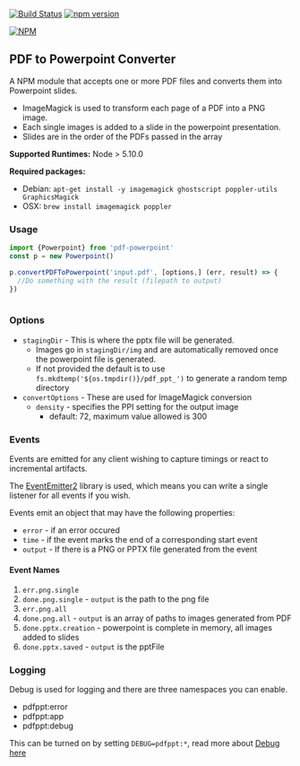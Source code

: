 [![Build Status](https://travis-ci.org/SpiderStrategies/pdf-powerpoint.svg?branch=master)](https://travis-ci.org/SpiderStrategies/pdf-powerpoint)
[![npm version](https://badge.fury.io/js/pdf-powerpoint.svg)](https://badge.fury.io/js/pdf-powerpoint)

[![NPM](https://nodei.co/npm/pdf-powerpoint.png?downloads=true&stars=true)](https://nodei.co/npm/pdf-powerpoint/)

## PDF to Powerpoint Converter

A NPM module that accepts one or more PDF files and converts them into Powerpoint slides.

- ImageMagick is used to transform each page of a PDF into a PNG image.
- Each single images is added to a slide in the powerpoint presentation.
- Slides are in the order of the PDFs passed in the array

**Supported Runtimes:**  Node > 5.10.0

**Required packages:** 
- Debian: `apt-get install -y imagemagick ghostscript poppler-utils GraphicsMagick`
- OSX: `brew install imagemagick poppler`

### Usage

```javascript
import {Powerpoint} from 'pdf-powerpoint'
const p = new Powerpoint()

p.convertPDFToPowerpoint('input.pdf', [options,] (err, result) => {
  //Do something with the result (filepath to output) 
})
  
```

### Options

* `stagingDir` - This is where the pptx file will be generated.  
  - Images go in `stagingDir/img` and are automatically removed once the powerpoint file is generated.
  - If not provided the default is to use `fs.mkdtemp('${os.tmpdir()}/pdf_ppt_')` to generate a random temp directory
* `convertOptions` - These are used for ImageMagick conversion
  - `density` - specifies the PPI setting for the output image
    - default: 72, maximum value allowed is 300
  
### Events

Events are emitted for any client wishing to capture timings or react to incremental artifacts.

The [EventEmitter2](https://www.npmjs.com/package/eventemitter2) library is used, which means you
 can write a single listener for all events if you wish.
 
Events emit an object that may have the following properties:
* `error` - if an error occured
* `time` - if the event marks the end of a corresponding start event
* `output` - If there is a PNG or PPTX file generated from the event

#### Event Names

1. `err.png.single`
1. `done.png.single` - `output` is the path to the png file
1. `err.png.all` 
1. `done.png.all` - `output` is an array of paths to images generated from PDF
1. `done.pptx.creation` - powerpoint is complete in memory, all images added to slides
1. `done.pptx.saved` - `output` is the pptFile

### Logging

Debug is used for logging and there are three namespaces you can enable.

* pdfppt:error
* pdfppt:app
* pdfppt:debug

This can be turned on by setting `DEBUG=pdfppt:*`, read more about [Debug here](https://www.npmjs.com/package/debug)